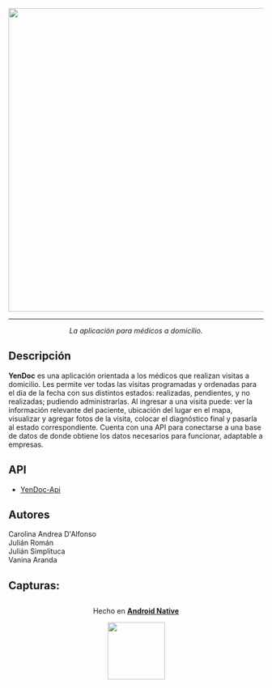 <p align="center">
  <img src="https://raw.githubusercontent.com/UTN-FRBA-Mobile/YenDoc/main/app/src/main/res/drawable-v24/YenDoc.png" width="600px">
</p>

*** 
<p align="center">
<i>La aplicación para médicos a domicilio.</i>  
</p>  

## Descripción  
**YenDoc** es una aplicación orientada a los médicos que realizan visitas a domicilio. Les permite ver todas las visitas programadas y ordenadas para el día de la fecha con sus distintos estados: realizadas, pendientes, y no realizadas; pudiendo administrarlas.
Al ingresar a una visita puede: ver la información relevante del paciente, ubicación del lugar en el mapa, visualizar y agregar fotos de la visita, colocar el diagnóstico final y pasarla al estado correspondiente.
Cuenta con una API para conectarse a una base de datos de donde obtiene los datos necesarios para funcionar, adaptable a empresas.

## API
- [YenDoc-Api](https://github.com/UTN-FRBA-Mobile/YenDoc/tree/main/api)

## Autores
Carolina Andrea D'Alfonso</br>
Julián Román</br>
Julián Simplituca</br>
Vanina Aranda

## Capturas:



## 
<p align="center">
  Hecho en <b><a href="https://developer.android.com/">Android Native</a></b>
</p>
<p align="center">
  <img src="https://img.icons8.com/fluency/144/000000/android-os.png" width="113px"/>
</p>